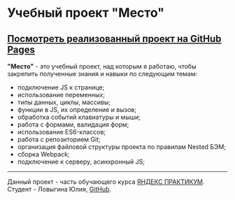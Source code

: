 # Учебный проект "Место" <br>
[Посмотреть реализованный проект на GitHub Pages](https://yuliya-lov.github.io/mesto/)
-----------------------
**"Место"**  - это учебный проект, над которым я работаю, чтобы закрепить полученные знания и навыки по следующим темам:
* подключение JS к странице;
* использование переменных;
* типы данных, циклы, массивы;
* функции в JS, их определение и вызов;
* обработка событий клавиатуры и мыши;
* работа с формами, валидация форм;
* использование ES6-классов;
* работа с репозиторием Git;
* организация файловой структуры проекта по правилам Nested БЭМ;
* сборка Webpack;
* подключение к серверу, асинхронный JS;
-----------------------

Данный проект - часть обучающего курса [ЯНДЕКС ПРАКТИКУМ](https://practicum.yandex.ru/). <br>
Студент - Ловыгина Юлия, [GitHub](https://github.com/Yuliya-Lov/).
